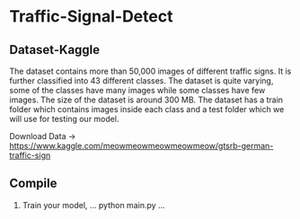 # Traffic-Signal-Detect

## Dataset-Kaggle
The dataset contains more than 50,000 images of different traffic signs. It is further classified into 43 different classes. The dataset is quite varying, some of the classes have many images while some classes have few images. The size of the dataset is around 300 MB. The dataset has a train folder which contains images inside each class and a test folder which we will use for testing our model.

Download Data -> https://www.kaggle.com/meowmeowmeowmeowmeow/gtsrb-german-traffic-sign

## Compile
1. Train your model, ... python main.py ...
